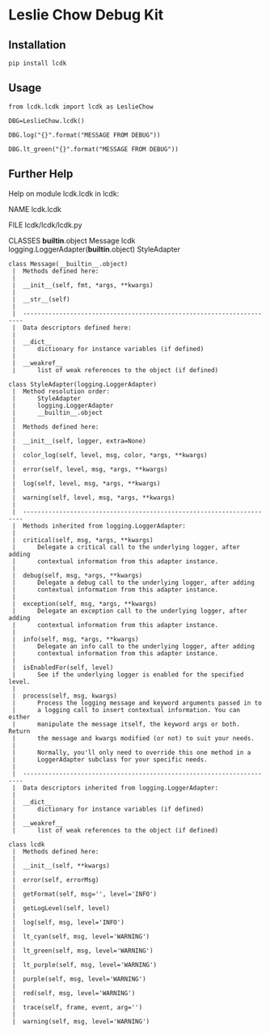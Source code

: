 # Leslie Chow Debug Kit

## Installation
`pip install lcdk`


## Usage
`from lcdk.lcdk import lcdk as LeslieChow`

`DBG=LeslieChow.lcdk()`

`DBG.log("{}".format("MESSAGE FROM DEBUG"))`

`DBG.lt_green("{}".format("MESSAGE FROM DEBUG"))`

## Further Help

Help on module lcdk.lcdk in lcdk:

NAME
    lcdk.lcdk

FILE
   lcdk/lcdk/lcdk.py

CLASSES
    __builtin__.object
        Message
    lcdk
    logging.LoggerAdapter(__builtin__.object)
        StyleAdapter
    
    class Message(__builtin__.object)
     |  Methods defined here:
     |  
     |  __init__(self, fmt, *args, **kwargs)
     |  
     |  __str__(self)
     |  
     |  ----------------------------------------------------------------------
     |  Data descriptors defined here:
     |  
     |  __dict__
     |      dictionary for instance variables (if defined)
     |  
     |  __weakref__
     |      list of weak references to the object (if defined)
    
    class StyleAdapter(logging.LoggerAdapter)
     |  Method resolution order:
     |      StyleAdapter
     |      logging.LoggerAdapter
     |      __builtin__.object
     |  
     |  Methods defined here:
     |  
     |  __init__(self, logger, extra=None)
     |  
     |  color_log(self, level, msg, color, *args, **kwargs)
     |  
     |  error(self, level, msg, *args, **kwargs)
     |  
     |  log(self, level, msg, *args, **kwargs)
     |  
     |  warning(self, level, msg, *args, **kwargs)
     |  
     |  ----------------------------------------------------------------------
     |  Methods inherited from logging.LoggerAdapter:
     |  
     |  critical(self, msg, *args, **kwargs)
     |      Delegate a critical call to the underlying logger, after adding
     |      contextual information from this adapter instance.
     |  
     |  debug(self, msg, *args, **kwargs)
     |      Delegate a debug call to the underlying logger, after adding
     |      contextual information from this adapter instance.
     |  
     |  exception(self, msg, *args, **kwargs)
     |      Delegate an exception call to the underlying logger, after adding
     |      contextual information from this adapter instance.
     |  
     |  info(self, msg, *args, **kwargs)
     |      Delegate an info call to the underlying logger, after adding
     |      contextual information from this adapter instance.
     |  
     |  isEnabledFor(self, level)
     |      See if the underlying logger is enabled for the specified level.
     |  
     |  process(self, msg, kwargs)
     |      Process the logging message and keyword arguments passed in to
     |      a logging call to insert contextual information. You can either
     |      manipulate the message itself, the keyword args or both. Return
     |      the message and kwargs modified (or not) to suit your needs.
     |      
     |      Normally, you'll only need to override this one method in a
     |      LoggerAdapter subclass for your specific needs.
     |  
     |  ----------------------------------------------------------------------
     |  Data descriptors inherited from logging.LoggerAdapter:
     |  
     |  __dict__
     |      dictionary for instance variables (if defined)
     |  
     |  __weakref__
     |      list of weak references to the object (if defined)
    
    class lcdk
     |  Methods defined here:
     |  
     |  __init__(self, **kwargs)
     |  
     |  error(self, errorMsg)
     |  
     |  getFormat(self, msg='', level='INFO')
     |  
     |  getLogLevel(self, level)
     |  
     |  log(self, msg, level='INFO')
     |  
     |  lt_cyan(self, msg, level='WARNING')
     |  
     |  lt_green(self, msg, level='WARNING')
     |  
     |  lt_purple(self, msg, level='WARNING')
     |  
     |  purple(self, msg, level='WARNING')
     |  
     |  red(self, msg, level='WARNING')
     |  
     |  trace(self, frame, event, arg='')
     |  
     |  warning(self, msg, level='WARNING')




